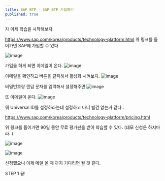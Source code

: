 ```yaml
---
title: SAP BTP - SAP BTP 가입하기
published: true
---
```


자 이제 학습을 시작해보자.

https://www.sap.com/korea/products/technology-platform.html
위 링크를 들어가면 SAP에 가입할 수 있다.

![image](https://github.com/dev-nuruhee/nlog/assets/54430432/d8b4b7f0-af43-414d-b927-a09af848392c)

가입을 하게 되면 이메일이 온다.
![image](https://github.com/dev-nuruhee/nlog/assets/54430432/35adbdd2-4201-4fd6-be67-4943b0b3e584)

이메일을 확인하고 버튼을 클릭해서 활성화 시켜보자.
![image](https://github.com/dev-nuruhee/nlog/assets/54430432/0a5b574a-b6a3-472f-8085-d0058978ee30)

비밀번호랑 랜덤 문자를 입력해서 설정해주면
![image](https://github.com/dev-nuruhee/nlog/assets/54430432/13d05c9d-e0e5-42ff-afd7-9cb5a5d1046f)

또 이메일이 온다.
![image](https://github.com/dev-nuruhee/nlog/assets/54430432/1be7c696-06d8-4cc2-957d-24ae249aa9ff)

뭐 Universal ID를 설정하라는데 설정하고 나니 별건 없는거 같다..

https://www.sap.com/korea/products/technology-platform/pricing.html

위 링크를 들어가면 90일 동안 무료 평가판을 받아 학습할 수 있다. (데모 신청은 하지마라..)

![image](https://github.com/BJSNuruhee/levelup/assets/88364980/96e6bf8c-789c-4c87-8259-cf98a93d2be3)

![image](https://github.com/BJSNuruhee/levelup/assets/88364980/8f4e2754-4074-4140-9236-a19e808c7132)

신청했으니 이제 메일 올 때 까지 기다리면 될 것 같다.

STEP 1 끝!
